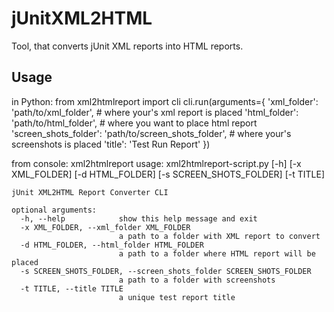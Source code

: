 # jUnitXML2HTML
Tool, that converts jUnit XML reports into HTML reports.

## Usage
in Python:
    from xml2htmlreport import cli
    cli.run(arguments={
        'xml_folder': 'path/to/xml_folder', # where your's xml report is placed
        'html_folder': 'path/to/html_folder', # where you want to place html report
        'screen_shots_folder': 'path/to/screen_shots_folder', # where your's screenshots is placed
        'title': 'Test Run Report'
        })

from console:
    xml2htmlreport
    usage: xml2htmlreport-script.py [-h] [-x XML_FOLDER] [-d HTML_FOLDER]
                                    [-s SCREEN_SHOTS_FOLDER] [-t TITLE]
    
    jUnit XML2HTML Report Converter CLI
    
    optional arguments:
      -h, --help            show this help message and exit
      -x XML_FOLDER, --xml_folder XML_FOLDER
                            a path to a folder with XML report to convert
      -d HTML_FOLDER, --html_folder HTML_FOLDER
                            a path to a folder where HTML report will be placed
      -s SCREEN_SHOTS_FOLDER, --screen_shots_folder SCREEN_SHOTS_FOLDER
                            a path to a folder with screenshots
      -t TITLE, --title TITLE
                            a unique test report title